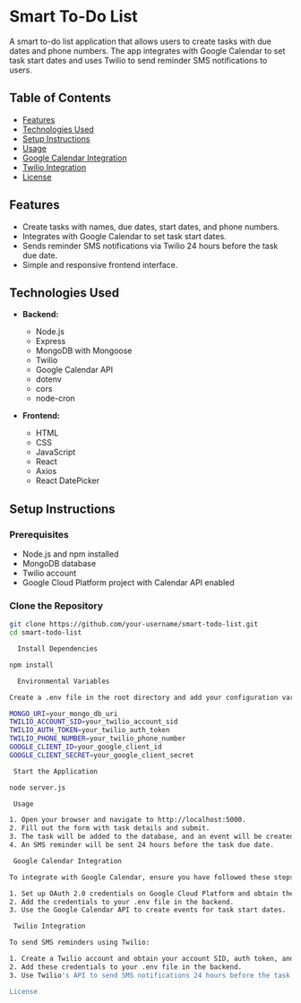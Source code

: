 # Smart To-Do List

A smart to-do list application that allows users to create tasks with due dates and phone numbers. The app integrates with Google Calendar to set task start dates and uses Twilio to send reminder SMS notifications to users.

## Table of Contents

- [Features](#features)
- [Technologies Used](#technologies-used)
- [Setup Instructions](#setup-instructions)
- [Usage](#usage)
- [Google Calendar Integration](#google-calendar-integration)
- [Twilio Integration](#twilio-integration)
- [License](#license)

## Features

- Create tasks with names, due dates, start dates, and phone numbers.
- Integrates with Google Calendar to set task start dates.
- Sends reminder SMS notifications via Twilio 24 hours before the task due date.
- Simple and responsive frontend interface.

## Technologies Used

- **Backend:**
  - Node.js
  - Express
  - MongoDB with Mongoose
  - Twilio
  - Google Calendar API
  - dotenv
  - cors
  - node-cron

- **Frontend:**
  - HTML
  - CSS
  - JavaScript
  - React
  - Axios
  - React DatePicker

## Setup Instructions

### Prerequisites

- Node.js and npm installed
- MongoDB database
- Twilio account
- Google Cloud Platform project with Calendar API enabled

### Clone the Repository

```bash
git clone https://github.com/your-username/smart-todo-list.git
cd smart-todo-list

  Install Dependencies

npm install

  Environmental Variables

Create a .env file in the root directory and add your configuration variables:

MONGO_URI=your_mongo_db_uri
TWILIO_ACCOUNT_SID=your_twilio_account_sid
TWILIO_AUTH_TOKEN=your_twilio_auth_token
TWILIO_PHONE_NUMBER=your_twilio_phone_number
GOOGLE_CLIENT_ID=your_google_client_id
GOOGLE_CLIENT_SECRET=your_google_client_secret

 Start the Application

node server.js

 Usage

1. Open your browser and navigate to http://localhost:5000.
2. Fill out the form with task details and submit.
3. The task will be added to the database, and an event will be created in Google Calendar.
4. An SMS reminder will be sent 24 hours before the task due date.

 Google Calendar Integration

To integrate with Google Calendar, ensure you have followed these steps:

1. Set up OAuth 2.0 credentials on Google Cloud Platform and obtain the client ID and client secret.
2. Add the credentials to your .env file in the backend.
3. Use the Google Calendar API to create events for task start dates.

 Twilio Integration

To send SMS reminders using Twilio:

1. Create a Twilio account and obtain your account SID, auth token, and Twilio phone number.
2. Add these credentials to your .env file in the backend.
3. Use Twilio's API to send SMS notifications 24 hours before the task due date.

License

```

